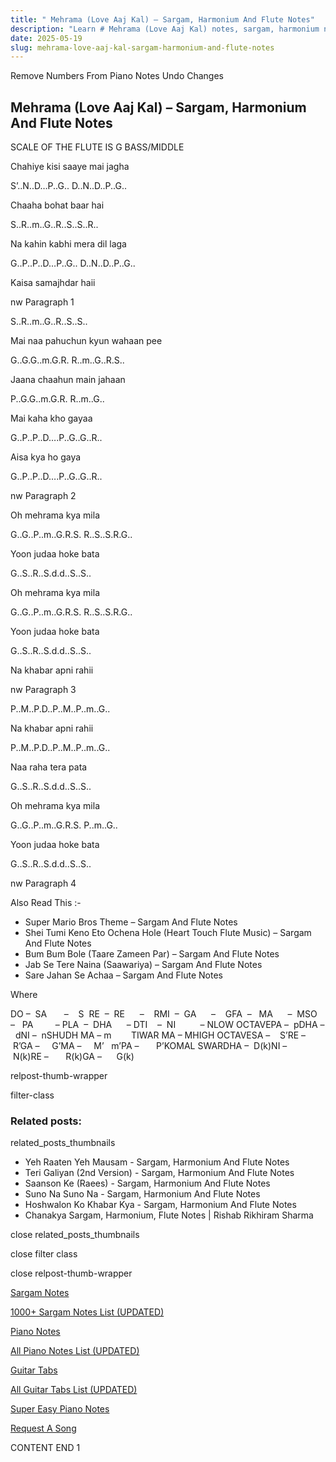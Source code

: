 ```yaml
---
title: " Mehrama (Love Aaj Kal) – Sargam, Harmonium And Flute Notes"
description: "Learn # Mehrama (Love Aaj Kal) notes, sargam, harmonium notations and flute notes. Easy step-by-step tutorial for beginners."
date: 2025-05-19
slug: mehrama-love-aaj-kal-sargam-harmonium-and-flute-notes
---
```


Remove Numbers From Piano Notes
Undo Changes

## Mehrama (Love Aaj Kal) – Sargam, Harmonium And Flute Notes

SCALE OF THE FLUTE IS G BASS/MIDDLE

Chahiye kisi saaye mai jagha

S’..N..D…P..G.. D..N..D..P..G..

Chaaha bohat baar hai

S..R..m..G..R..S..S..R..

Na kahin kabhi mera dil laga

G..P..P..D…P..G.. D..N..D..P..G..

Kaisa samajhdar haii

nw Paragraph 1

S..R..m..G..R..S..S..

Mai naa pahuchun kyun wahaan pee

G..G.G..m.G.R. R..m..G..R.S..

Jaana chaahun main jahaan

P..G.G..m.G.R. R..m..G..

Mai kaha kho gayaa

G..P..P..D….P..G..G..R..

Aisa kya ho gaya

G..P..P..D….P..G..G..R..

nw Paragraph 2

Oh mehrama kya mila

G..G..P..m..G.R.S. R..S..S.R.G..

Yoon judaa hoke bata

G..S..R..S.d.d..S..S..

Oh mehrama kya mila

G..G..P..m..G.R.S. R..S..S.R.G..

Yoon judaa hoke bata

G..S..R..S.d.d..S..S..

Na khabar apni rahii

nw Paragraph 3

P..M..P.D..P..M..P..m..G..

Na khabar apni rahii

P..M..P.D..P..M..P..m..G..

Naa raha tera pata

G..S..R..S.d.d..S..S..

Oh mehrama kya mila

G..G..P..m..G.R.S. P..m..G..

Yoon judaa hoke bata

G..S..R..S.d.d..S..S..

nw Paragraph 4

Also Read This :-

- Super Mario Bros Theme – Sargam And Flute Notes
- Shei Tumi Keno Eto Ochena Hole (Heart Touch Flute Music) – Sargam And Flute Notes
- Bum Bum Bole (Taare Zameen Par) – Sargam And Flute Notes
- Jab Se Tere Naina (Saawariya) – Sargam And Flute Notes
- Sare Jahan Se Achaa – Sargam And Flute Notes

Where

DO –  SA       –    S  RE  –  RE      –    RMI  –  GA      –    GFA  –   MA      –  MSO  –   PA         – PLA  –  DHA      – DTI    –  NI          – NLOW OCTAVEPA –  pDHA –  dNI –  nSHUDH MA – m        TIWAR MA – MHIGH OCTAVESA –    S’RE –     R’GA –     G’MA –     M’   m’PA –       P’KOMAL SWARDHA –  D(k)NI –       N(k)RE –       R(k)GA –      G(k)

relpost-thumb-wrapper

filter-class

### Related posts:

related_posts_thumbnails

- Yeh Raaten Yeh Mausam - Sargam, Harmonium And Flute Notes
- Teri Galiyan (2nd Version) - Sargam, Harmonium And Flute Notes
- Saanson Ke (Raees) - Sargam, Harmonium And Flute Notes
- Suno Na Suno Na - Sargam, Harmonium And Flute Notes
- Hoshwalon Ko Khabar Kya - Sargam, Harmonium And Flute Notes
- Chanakya Sargam, Harmonium, Flute Notes | Rishab Rikhiram Sharma

close related_posts_thumbnails

close filter class

close relpost-thumb-wrapper

[Sargam Notes](/sargam-notes.html)

[1000+ Sargam Notes List (UPDATED)](/all-songs-list-sargam-notes.html)

[Piano Notes](/piano-notes.html)

[All Piano Notes List (UPDATED)](/all-songs-list-piano-notes.html)

[Guitar Tabs](/guitar-tabs.html)

[All Guitar Tabs List (UPDATED)](/all-songs-list-guitar-tabs.html)

[Super Easy Piano Notes](https://studywall.in/)

[Request A Song](/request-a-song.html)

CONTENT END 1
